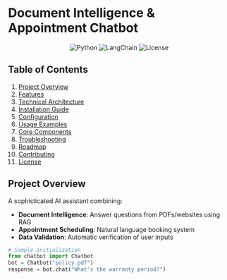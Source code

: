 # Document Intelligence & Appointment Chatbot

<div align="center">
  <img src="https://img.shields.io/badge/python-3.10%2B-blue" alt="Python">
  <img src="https://img.shields.io/badge/LangChain-0.1.0-orange" alt="LangChain">
  <img src="https://img.shields.io/badge/license-MIT-green" alt="License">
</div>

## Table of Contents
1. [Project Overview](#project-overview)
2. [Features](#features)
3. [Technical Architecture](#technical-architecture)
4. [Installation Guide](#installation-guide)
5. [Configuration](#configuration)
6. [Usage Examples](#usage-examples)
7. [Core Components](#core-components)
8. [Troubleshooting](#troubleshooting)
9. [Roadmap](#roadmap)
10. [Contributing](#contributing)
11. [License](#license)

## Project Overview
A sophisticated AI assistant combining:
- **Document Intelligence**: Answer questions from PDFs/websites using RAG
- **Appointment Scheduling**: Natural language booking system
- **Data Validation**: Automatic verification of user inputs

```python
# Sample initialization
from chatbot import Chatbot
bot = Chatbot("policy.pdf")
response = bot.chat("What's the warranty period?")